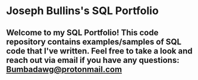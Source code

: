 # Joseph Bullins's SQL Portfolio

## Welcome to my SQL Portfolio! This code repository contains examples/samples of SQL code that I've written. Feel free to take a look and reach out via email if you have any questions: Bumbadawg@protonmail.com
